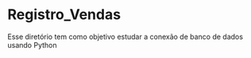 # Registro_Vendas
Esse diretório tem como objetivo estudar a conexão de banco de dados usando Python
